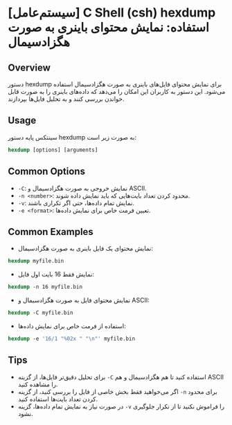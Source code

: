 # [سیستم‌عامل] C Shell (csh) hexdump استفاده: نمایش محتوای باینری به صورت هگزادسیمال

## Overview
دستور hexdump برای نمایش محتوای فایل‌های باینری به صورت هگزادسیمال استفاده می‌شود. این دستور به کاربران این امکان را می‌دهد که داده‌های باینری را به صورت قابل خواندن بررسی کنند و به تحلیل فایل‌ها بپردازند.

## Usage
سینتکس پایه دستور hexdump به صورت زیر است:
```csh
hexdump [options] [arguments]
```

## Common Options
- `-C`: نمایش خروجی به صورت هگزادسیمال و ASCII.
- `-n <number>`: محدود کردن تعداد بایت‌هایی که باید نمایش داده شوند.
- `-v`: نمایش تمام داده‌ها، حتی اگر تکراری باشند.
- `-e <format>`: تعیین فرمت خاص برای نمایش داده‌ها.

## Common Examples
- نمایش محتوای یک فایل باینری به صورت هگزادسیمال:
```csh
hexdump myfile.bin
```

- نمایش فقط 16 بایت اول فایل:
```csh
hexdump -n 16 myfile.bin
```

- نمایش محتوای فایل به صورت هگزادسیمال و ASCII:
```csh
hexdump -C myfile.bin
```

- استفاده از فرمت خاص برای نمایش داده‌ها:
```csh
hexdump -e '16/1 "%02x " "\n"' myfile.bin
```

## Tips
- برای تحلیل دقیق‌تر فایل‌ها، از گزینه `-C` استفاده کنید تا هم هگزادسیمال و هم ASCII را مشاهده کنید.
- اگر می‌خواهید فقط بخش خاصی از فایل را بررسی کنید، از گزینه `-n` برای محدود کردن تعداد بایت‌ها استفاده کنید.
- در صورت نیاز به نمایش تمام داده‌ها، گزینه `-v` را فراموش نکنید تا از تکرار جلوگیری نشود.